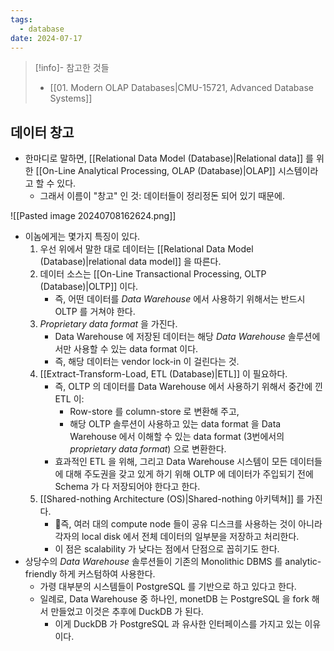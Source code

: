 ```yaml
---
tags:
  - database
date: 2024-07-17
---
```

> [!info]- 참고한 것들
> - [[01. Modern OLAP Databases|CMU-15721, Advanced Database Systems]]

## 데이터 창고

- 한마디로 말하면, [[Relational Data Model (Database)|Relational data]] 를 위한 [[On-Line Analytical Processing, OLAP (Database)|OLAP]] 시스템이라고 할 수 있다.
	- 그래서 이름이 "창고" 인 것: 데이터들이 정리정돈 되어 있기 때문에.

![[Pasted image 20240708162624.png]]

- 이놈에게는 몇가지 특징이 있다.
	1) 우선 위에서 말한 대로 데이터는 [[Relational Data Model (Database)|relational data model]] 을 따른다.
	2) 데이터 소스는 [[On-Line Transactional Processing, OLTP (Database)|OLTP]] 이다.
		- 즉, 어떤 데이터를 *Data Warehouse* 에서 사용하기 위해서는 반드시 OLTP 를 거쳐야 한다.
	3) *Proprietary data format* 을 가진다.
		- Data Warehouse 에 저장된 데이터는 해당 *Data Warehouse* 솔루션에서만 사용할 수 있는 data format 이다.
		- 즉, 해당 데이터는 vendor lock-in 이 걸린다는 것.
	4) [[Extract-Transform-Load, ETL (Database)|ETL]] 이 필요하다.
		- 즉, OLTP 의 데이터를 Data Warehouse 에서 사용하기 위해서 중간에 낀 ETL 이:
			- Row-store 를 column-store 로 변환해 주고,
			- 해당 OLTP 솔루션이 사용하고 있는 data format 을 Data Warehouse 에서 이해할 수 있는 data format (3번에서의 *proprietary data format*) 으로 변환한다.
		- 효과적인 ETL 을 위해, 그리고 Data Warehouse 시스템이 모든 데이터들에 대해 주도권을 갖고 있게 하기 위해 OLTP 에 데이터가 주입되기 전에 Schema 가 다 저장되어야 한다고 한다.
	5) [[Shared-nothing Architecture (OS)|Shared-nothing 아키텍쳐]] 를 가진다.
		- 즉, 여러 대의 compute node 들이 공유 디스크를 사용하는 것이 아니라 각자의 local disk 에서 전체 데이터의 일부분을 저장하고 처리한다.
		- 이 점은 scalability 가 낮다는 점에서 단점으로 꼽히기도 한다.
- 상당수의 *Data Warehouse* 솔루션들이 기존의 Monolithic DBMS 를 analytic-friendly 하게 커스텀하여 사용한다.
	- 가령 대부분의 시스템들이 PostgreSQL 를 기반으로 하고 있다고 한다.
	- 일례로, Data Warehouse 중 하나인, monetDB 는 PostgreSQL 을 fork 해서 만들었고 이것은 추후에 DuckDB 가 된다.
		- 이게 DuckDB 가 PostgreSQL 과 유사한 인터페이스를 가지고 있는 이유이다.